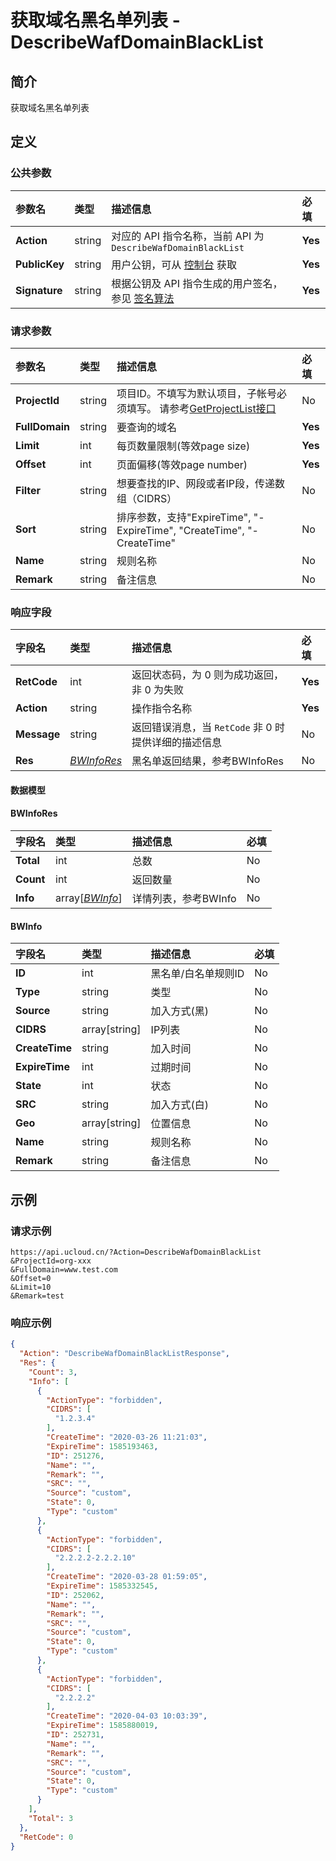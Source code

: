 # 获取域名黑名单列表 - DescribeWafDomainBlackList

## 简介

获取域名黑名单列表









## 定义

### 公共参数

| 参数名 | 类型 | 描述信息 | 必填 |
|:---|:---|:---|:---|
| **Action**     | string  | 对应的 API 指令名称，当前 API 为 `DescribeWafDomainBlackList`                        | **Yes** |
| **PublicKey**  | string  | 用户公钥，可从 [控制台](https://console.ucloud.cn/uapi/apikey) 获取                                             | **Yes** |
| **Signature**  | string  | 根据公钥及 API 指令生成的用户签名，参见 [签名算法](api/summary/signature.md)  | **Yes** |

### 请求参数

| 参数名 | 类型 | 描述信息 | 必填 |
|:---|:---|:---|:---|
| **ProjectId** | string | 项目ID。不填写为默认项目，子帐号必须填写。 请参考[GetProjectList接口](api/summary/get_project_list) |No|
| **FullDomain** | string | 要查询的域名 |**Yes**|
| **Limit** | int | 每页数量限制(等效page size) |**Yes**|
| **Offset** | int | 页面偏移(等效page number) |**Yes**|
| **Filter** | string | 想要查找的IP、网段或者IP段，传递数组（CIDRS） |No|
| **Sort** | string | 排序参数，支持"ExpireTime", "-ExpireTime", "CreateTime", "-CreateTime" |No|
| **Name** | string | 规则名称 |No|
| **Remark** | string | 备注信息 |No|

### 响应字段

| 字段名 | 类型 | 描述信息 | 必填 |
|:---|:---|:---|:---|
| **RetCode** | int | 返回状态码，为 0 则为成功返回，非 0 为失败 |**Yes**|
| **Action** | string | 操作指令名称 |**Yes**|
| **Message** | string | 返回错误消息，当 `RetCode` 非 0 时提供详细的描述信息 |No|
| **Res** | [*BWInfoRes*](#BWInfoRes) | 黑名单返回结果，参考BWInfoRes |No|

#### 数据模型


#### BWInfoRes

| 字段名 | 类型 | 描述信息 | 必填 |
|:---|:---|:---|:---|
| **Total** | int | 总数 |No|
| **Count** | int | 返回数量 |No|
| **Info** | array[[*BWInfo*](#BWInfo)] | 详情列表，参考BWInfo |No|

#### BWInfo

| 字段名 | 类型 | 描述信息 | 必填 |
|:---|:---|:---|:---|
| **ID** | int | 黑名单/白名单规则ID |No|
| **Type** | string | 类型 |No|
| **Source** | string | 加入方式(黑) |No|
| **CIDRS** | array[string] | IP列表 |No|
| **CreateTime** | string | 加入时间 |No|
| **ExpireTime** | int | 过期时间 |No|
| **State** | int | 状态 |No|
| **SRC** | string | 加入方式(白) |No|
| **Geo** | array[string] | 位置信息 |No|
| **Name** | string | 规则名称 |No|
| **Remark** | string | 备注信息 |No|

## 示例

### 请求示例
    
```
https://api.ucloud.cn/?Action=DescribeWafDomainBlackList
&ProjectId=org-xxx
&FullDomain=www.test.com
&Offset=0
&Limit=10
&Remark=test
```

### 响应示例
    
```json
{
  "Action": "DescribeWafDomainBlackListResponse",
  "Res": {
    "Count": 3,
    "Info": [
      {
        "ActionType": "forbidden",
        "CIDRS": [
          "1.2.3.4"
        ],
        "CreateTime": "2020-03-26 11:21:03",
        "ExpireTime": 1585193463,
        "ID": 251276,
        "Name": "",
        "Remark": "",
        "SRC": "",
        "Source": "custom",
        "State": 0,
        "Type": "custom"
      },
      {
        "ActionType": "forbidden",
        "CIDRS": [
          "2.2.2.2-2.2.2.10"
        ],
        "CreateTime": "2020-03-28 01:59:05",
        "ExpireTime": 1585332545,
        "ID": 252062,
        "Name": "",
        "Remark": "",
        "SRC": "",
        "Source": "custom",
        "State": 0,
        "Type": "custom"
      },
      {
        "ActionType": "forbidden",
        "CIDRS": [
          "2.2.2.2"
        ],
        "CreateTime": "2020-04-03 10:03:39",
        "ExpireTime": 1585880019,
        "ID": 252731,
        "Name": "",
        "Remark": "",
        "SRC": "",
        "Source": "custom",
        "State": 0,
        "Type": "custom"
      }
    ],
    "Total": 3
  },
  "RetCode": 0
}
```





